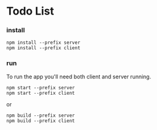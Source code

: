 # Todo List

### install

```
npm install --prefix server
npm install --prefix client
```

### run

To run the app you'll need both client and server running.

```
npm start --prefix server
npm start --prefix client
```

or

```
npm build --prefix server
npm build --prefix client
```
